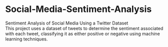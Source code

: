 # Social-Media-Sentiment-Analysis
Sentiment Analysis of Social Media Using a Twitter Dataset <br>
This project uses a dataset of tweets to determine the sentiment associated with each tweet, classifying it as either positive or negative using machine learning techniques.

